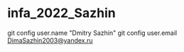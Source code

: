 # infa_2022_Sazhin
git config user.name "Dmitry Sazhin"
git config user.email DimaSazhin2003@yandex.ru

